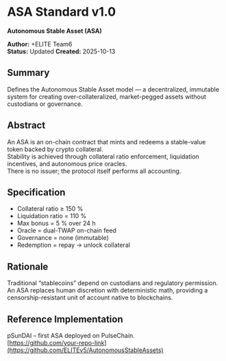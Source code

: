# ASA Standard v1.0  
**Autonomous Stable Asset (ASA)**  

**Author:** +ELITE Team6  
**Status:** Updated 
**Created:** 2025-10-13  

## Summary
Defines the Autonomous Stable Asset model — a decentralized, immutable system for creating over-collateralized, market-pegged assets without custodians or governance.

## Abstract
An ASA is an on-chain contract that mints and redeems a stable-value token backed by crypto collateral.  
Stability is achieved through collateral ratio enforcement, liquidation incentives, and autonomous price oracles.  
There is no issuer; the protocol itself performs all accounting.

## Specification
- Collateral ratio ≥ 150 %  
- Liquidation ratio = 110 %  
- Max bonus = 5 % over 24 h  
- Oracle = dual-TWAP on-chain feed  
- Governance = none (immutable)  
- Redemption = repay → unlock collateral  

## Rationale
Traditional “stablecoins” depend on custodians and regulatory permission.  
An ASA replaces human discretion with deterministic math, providing a censorship-resistant unit of account native to blockchains.

## Reference Implementation
pSunDAI – first ASA deployed on PulseChain.  
[https://github.com/your-repo-link](https://github.com/ELITEv5/AutonomousStableAssets)
